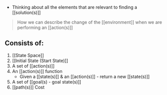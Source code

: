 - Thinking about all the elements that are relevant to finding a [[solution(s)]]
> How we can describe the change of the [[environment]] when we are performing an [[action(s)]]

## Consists of:
1. [[State Space]]
2. [[Initial State (Start State)]]
3. A set of [[action(s)]]
4. An [[action(s)]] function
	- Given a [[state(s)]] & an [[action(s)]] - return a new [[state(s)]]
5. A set of [[goal(s) - goal state(s)]]
6. [[path(s)]] Cost

